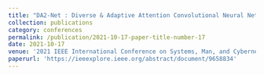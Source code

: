 ```yaml
---
title: "DA2-Net : Diverse & Adaptive Attention Convolutional Neural Network"
collection: publications
category: conferences
permalink: /publication/2021-10-17-paper-title-number-17
date: 2021-10-17
venue: '2021 IEEE International Conference on Systems, Man, and Cybernetics (SMC)'
paperurl: 'https://ieeexplore.ieee.org/abstract/document/9658834'
---
```

